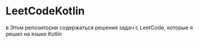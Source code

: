 # LeetCodeKotlin
в Этом репозитории содержаться решения задач с LeetCode, которые я решил на языке Kotlin
